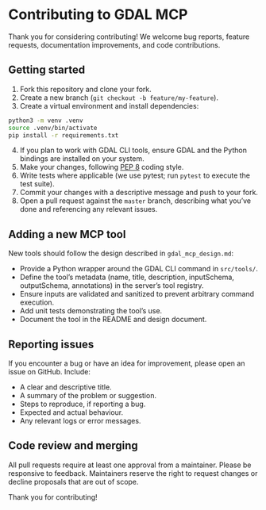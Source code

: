 # Contributing to GDAL MCP

Thank you for considering contributing! We welcome bug reports, feature requests, documentation improvements, and code contributions.

## Getting started

1. Fork this repository and clone your fork.
2. Create a new branch (`git checkout -b feature/my-feature`).
3. Create a virtual environment and install dependencies:

```bash
python3 -m venv .venv
source .venv/bin/activate
pip install -r requirements.txt
```

4. If you plan to work with GDAL CLI tools, ensure GDAL and the Python bindings are installed on your system.
5. Make your changes, following [PEP 8](https://peps.python.org/pep-0008/) coding style.
6. Write tests where applicable (we use pytest; run `pytest` to execute the test suite).
7. Commit your changes with a descriptive message and push to your fork.
8. Open a pull request against the `master` branch, describing what you’ve done and referencing any relevant issues.

## Adding a new MCP tool

New tools should follow the design described in `gdal_mcp_design.md`:

- Provide a Python wrapper around the GDAL CLI command in `src/tools/`.
- Define the tool’s metadata (name, title, description, inputSchema, outputSchema, annotations) in the server’s tool registry.
- Ensure inputs are validated and sanitized to prevent arbitrary command execution.
- Add unit tests demonstrating the tool’s use.
- Document the tool in the README and design document.

## Reporting issues

If you encounter a bug or have an idea for improvement, please open an issue on GitHub. Include:

- A clear and descriptive title.
- A summary of the problem or suggestion.
- Steps to reproduce, if reporting a bug.
- Expected and actual behaviour.
- Any relevant logs or error messages.

## Code review and merging

All pull requests require at least one approval from a maintainer. Please be responsive to feedback. Maintainers reserve the right to request changes or decline proposals that are out of scope.

Thank you for contributing!
